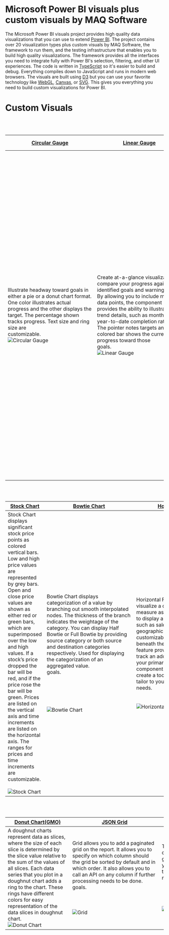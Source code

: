 # Microsoft Power BI visuals plus custom visuals by MAQ Software

The Microsoft Power BI visuals project provides high quality data visualizations that you can use to extend [Power BI](https://powerbi.microsoft.com/).  The project contains over 20 visualization types plus custom visuals by MAQ Software, the framework to run them, and the testing infrastructure that enables you to build high quality visualizations.  The framework provides all the interfaces you need to integrate fully with Power BI's selection, filtering, and other UI experiences.  The code is written in [TypeScript](http://www.typescriptlang.org/) so it's easier to build and debug. Everything compiles down to JavaScript and runs in modern web browsers.  The visuals are built using [D3](http://d3js.org/) but you can use your favorite technology like [WebGL](https://en.wikipedia.org/wiki/WebGL), [Canvas](https://en.wikipedia.org/wiki/Canvas_element), or [SVG](https://en.wikipedia.org/wiki/Scalable_Vector_Graphics). This gives you everything you need to build custom visualizations for Power BI.


# Custom Visuals

<br />
<br />

| [Circular Gauge](https://github.com/maqsoftware/PowerBI-visuals/blob/master/src/Clients/Visuals/visuals/circularGauge.ts)   |      [Linear Gauge](https://github.com/maqsoftware/PowerBI-visuals/blob/master/src/Clients/Visuals/visuals/linearGauge.ts)     |  [Brick Chart](https://github.com/maqsoftware/PowerBI-visuals/blob/master/src/Clients/Visuals/visuals/Brickchart.ts) |
|----------|------------|------|
| Illustrate headway toward goals in either a pie or a donut chart format. One color illustrates actual progress and the other displays the target. The percentage shown tracks progress. Text size and ring size are customizable.&nbsp;&nbsp;&nbsp;&nbsp;&nbsp;&nbsp;&nbsp;&nbsp;&nbsp;&nbsp;&nbsp;&nbsp;&nbsp;&nbsp;&nbsp;&nbsp;&nbsp;&nbsp;&nbsp;&nbsp;&nbsp;&nbsp;&nbsp;&nbsp;&nbsp;&nbsp;&nbsp;&nbsp;&nbsp;&nbsp;&nbsp;&nbsp;&nbsp;&nbsp;&nbsp;&nbsp;&nbsp;&nbsp;<br />![Circular Gauge](https://github.com/maqsoftware/PowerBI-visuals/blob/master/src/Clients/CustomVisuals/visuals/circularGauge/Images/screenshot.png) | Create at-a-glance visualization to compare your progress against identified goals and warning zones. By allowing you to include multiple data points, the component provides the ability to illustrate trend details, such as monthly or year-to-date completion rates. The pointer notes targets and the colored bar shows the current progress toward those goals.&nbsp;&nbsp;&nbsp;&nbsp;&nbsp;&nbsp;&nbsp;&nbsp;&nbsp;&nbsp;&nbsp;&nbsp;&nbsp;&nbsp;&nbsp;&nbsp;&nbsp;&nbsp;&nbsp;&nbsp;&nbsp;&nbsp;&nbsp;&nbsp;&nbsp;&nbsp;&nbsp;&nbsp;&nbsp;&nbsp;&nbsp;&nbsp;&nbsp;&nbsp;&nbsp;&nbsp;&nbsp;&nbsp;&nbsp;&nbsp;&nbsp;&nbsp;&nbsp;&nbsp;&nbsp;&nbsp;&nbsp;&nbsp;&nbsp;&nbsp;&nbsp;&nbsp;<br />![Linear Gauge](https://github.com/maqsoftware/PowerBI-visuals/blob/master/src/Clients/CustomVisuals/visuals/linearGauge/Images/screenshot.png) | Brick Chart consists of 100 squares that are colored according to the percentage breakdown of your datasets. Hover your mouse over a square to bring up a tooltip. The tooltip indicates which dataset the color represents and the percentage value of that category. An optional legend above the chart identifies which datasets correspond with which colors. You may tailor the legend’s title, size and color. You may also customize the chart’s width and height.<br />![Brick Chart](https://github.com/maqsoftware/PowerBI-visuals/blob/master/src/Clients/Visuals/visuals/Images/Brick%20Chart/BrickChart_Screenshot_410_424.png) |

<br />
<br />

| [Stock Chart](https://github.com/maqsoftware/PowerBI-visuals/blob/master/src/Clients/Visuals/visuals/stockChart.ts)   |      [Bowtie Chart](https://github.com/maqsoftware/PowerBI-visuals/blob/master/src/Clients/CustomVisuals/visuals/BowtieChart/BowtieChart.ts)     |  [Horizontal Funnel](https://github.com/maqsoftware/PowerBI-visuals/blob/master/src/Clients/CustomVisuals/visuals/horizontalFunnel/HorizontalFunnel.ts) |
|----------|------------|------|
| Stock Chart displays significant stock price points as colored vertical bars. Low and high price values are represented by grey bars. Open and close price values are shown as either red or green bars, which are superimposed over the low and high values. If a stock’s price dropped the bar will be red, and if the price rose the bar will be green. Prices are listed on the vertical axis and time increments are listed on the horizontal axis. The ranges for prices and time increments are customizable.<br /><br />![Stock Chart](https://github.com/maqsoftware/PowerBI-visuals/blob/master/src/Clients/Visuals/visuals/Images/Stock%20Chart/StockChart_Screenshot_410_424.png) | Bowtie Chart displays categorization of a value by branching out smooth interpolated nodes. The thickness of the branch indicates the weightage of the category. You can display Half Bowtie or Full Bowtie by providing source category or both source and destination categories respectively. Used for displaying the categorization of an aggregated value. goals.&nbsp;&nbsp;&nbsp;&nbsp;&nbsp;&nbsp;&nbsp;&nbsp;&nbsp;&nbsp;&nbsp;&nbsp;&nbsp;&nbsp;&nbsp;&nbsp;&nbsp;&nbsp;&nbsp;&nbsp;&nbsp;&nbsp;&nbsp;&nbsp;&nbsp;&nbsp;&nbsp;&nbsp;&nbsp;&nbsp;&nbsp;&nbsp;&nbsp;&nbsp;&nbsp;&nbsp;&nbsp;&nbsp;&nbsp;&nbsp;&nbsp;&nbsp;&nbsp;&nbsp;&nbsp;&nbsp;&nbsp;&nbsp;&nbsp;&nbsp;&nbsp;&nbsp;<br /><br /><br /><br /><br /><br />![Bowtie Chart](https://github.com/maqsoftware/PowerBI-visuals/blob/master/src/Clients/CustomVisuals/visuals/BowtieChart/Images/BowtieChart_Screenshot_410_424.png) | Horizontal Funnel allows you to visualize a customizable primary measure as colored bars. Use this to display a number of metric types, such as sales stages, time or geographic locations. A second customizable value is displayed beneath the colored bars. This feature provides you the ability to track an additional metric against your primary measure. The component includes the option to create a tool tip, which you may tailor to your specific needs.&nbsp;&nbsp;&nbsp;&nbsp;&nbsp;&nbsp;&nbsp;&nbsp;&nbsp;&nbsp;&nbsp;&nbsp;&nbsp;&nbsp;&nbsp;&nbsp;&nbsp;&nbsp;&nbsp;&nbsp;&nbsp;&nbsp;&nbsp;&nbsp;&nbsp;&nbsp;&nbsp;&nbsp;&nbsp;&nbsp;&nbsp;&nbsp;&nbsp;&nbsp;&nbsp;&nbsp;&nbsp;&nbsp;&nbsp;&nbsp;&nbsp;&nbsp;&nbsp;&nbsp;&nbsp;&nbsp;&nbsp;&nbsp;&nbsp;&nbsp;&nbsp;&nbsp;<br /><br /><br />![Horizontal Funnel](https://raw.githubusercontent.com/maqsoftware/PowerBI-visuals/master/src/Clients/CustomVisuals/visuals/horizontalFunnel/Images/HorizontalFunnel_Screenshot_410_424.png) |

<br />
<br />

| [Donut Chart(GMO)](https://github.com/maqsoftware/PowerBI-visuals/blob/master/src/Clients/CustomVisuals/visuals/donutChart(GMO)/donutChart(GMO).ts)   |      [JSON Grid](https://github.com/bandaruabinash/PowerBI-visuals/blob/master/src/Clients/CustomVisuals/visuals/grid/GridNode/src/jsonGrid.js)     |  [Thermometer](https://github.com/bandaruabinash/PowerBI-visuals/blob/master/src/Clients/CustomVisuals/visuals/thermometer/Thermometer/src/visual.ts) |
|----------|------------|------|
| A doughnut charts represent data as slices, where the size of each slice is determined by the slice value relative to the sum of the values of all slices. Each data series that you plot in a doughnut chart adds a ring to the chart. These rings have different colors for easy representation of the data slices in doughnut chart.&nbsp;&nbsp;&nbsp;&nbsp;&nbsp;&nbsp;&nbsp;&nbsp;&nbsp;&nbsp;&nbsp;&nbsp;&nbsp;&nbsp;&nbsp;&nbsp;&nbsp;&nbsp;&nbsp;&nbsp;&nbsp;&nbsp;&nbsp;&nbsp;&nbsp;&nbsp;&nbsp;&nbsp;&nbsp;&nbsp;&nbsp;&nbsp;&nbsp;&nbsp;<br />![Donut Chart](https://raw.githubusercontent.com/maqsoftware/PowerBI-visuals/master/src/Clients/CustomVisuals/visuals/donutChart(GMO)/Images/DonutChart_Screenshot_410_424.png) | Grid allows you to add a paginated grid on the report. It allows you to specify on which column should the grid be sorted by default and in which order. It also allows you to call an API on any column if further processing needs to be done. goals.&nbsp;&nbsp;&nbsp;&nbsp;&nbsp;&nbsp;&nbsp;&nbsp;&nbsp;&nbsp;&nbsp;&nbsp;&nbsp;&nbsp;&nbsp;&nbsp;&nbsp;&nbsp;&nbsp;&nbsp;&nbsp;&nbsp;&nbsp;&nbsp;&nbsp;&nbsp;&nbsp;&nbsp;&nbsp;&nbsp;&nbsp;&nbsp;&nbsp;&nbsp;&nbsp;&nbsp;&nbsp;&nbsp;&nbsp;&nbsp;&nbsp;&nbsp;&nbsp;&nbsp;&nbsp;&nbsp;&nbsp;&nbsp;&nbsp;&nbsp;&nbsp;&nbsp;<br /><br /><br /><br />![Grid](https://github.com/maqsoftware/PowerBI-visuals/blob/master/src/Clients/CustomVisuals/visuals/grid/GridNode/assets/screenshot.png) | Thermometer is used to represent data in thermometer. It could be a good way to represent data when you have the actual value and the target value (maximum threshold). needs.&nbsp;&nbsp;&nbsp;&nbsp;&nbsp;&nbsp;&nbsp;&nbsp;&nbsp;&nbsp;&nbsp;&nbsp;&nbsp;&nbsp;&nbsp;&nbsp;&nbsp;&nbsp;&nbsp;&nbsp;&nbsp;&nbsp;&nbsp;&nbsp;&nbsp;&nbsp;&nbsp;&nbsp;&nbsp;&nbsp;&nbsp;&nbsp;&nbsp;&nbsp;&nbsp;&nbsp;&nbsp;&nbsp;&nbsp;&nbsp;&nbsp;&nbsp;&nbsp;&nbsp;&nbsp;&nbsp;&nbsp;&nbsp;&nbsp;&nbsp;&nbsp;<br /><br /><br /><br /><br />![Thermometer](https://github.com/maqsoftware/PowerBI-visuals/blob/master/src/Clients/CustomVisuals/visuals/thermometer/Images/Thermometer_icon_424_410.jpg) |
